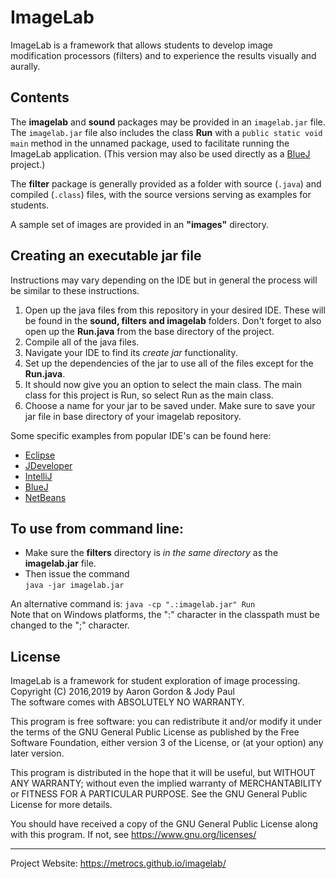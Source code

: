 # ImageLab

ImageLab is a framework that allows students to develop
image modification processors (filters) and to experience
the results visually and aurally.

## Contents
The __imagelab__ and __sound__ packages may be provided in an `imagelab.jar` file.
The `imagelab.jar` file also includes the class __Run__ with a `public static void main` method in the unnamed package, used to facilitate running the ImageLab application.
(This version may also be used directly as a [BlueJ](http://bluej.org) project.)

The __filter__ package is generally provided as a folder with source (`.java`) and compiled (`.class`) files, with the source versions serving as examples for students.

A sample set of images are provided in an __"images"__ directory.

## Creating an executable jar file
Instructions may vary depending on the IDE but in general the process will be similar to these instructions.

1. Open up the java files from this repository in your desired IDE. These will be found in the **sound, filters and imagelab** folders. Don't forget to also open up the **Run.java** from the base directory of the project. 
2. Compile all of the java files.
3. Navigate your IDE to find its *create jar* functionality.
4. Set up the dependencies of the jar to use all of the files except for the **Run.java**.
5. It should now give you an option to select the main class. The main class for this project is Run, so select Run as the main class.
6. Choose a name for your jar to be saved under. Make sure to save your jar file in base directory of your imagelab repository.

Some specific examples from popular IDE's can be found here:
- [Eclipse](https://support.smartbear.com/alertsite/docs/monitors/web/selenium/export-eclipse-java-project-as-runnable-jar.html)
- [JDeveloper](https://www.albinsblog.com/2014/12/building-executable-jar-file-with.html)
- [IntelliJ](https://www.jetbrains.com/help/idea/compiling-applications.html#package_into_jar)
- [BlueJ](https://bluej.org/tutorial/tutorial-v4.pdf)
- [NetBeans](https://netbeans.org/kb/articles/javase-deploy.html)

## To use from command line:  
* Make sure the __filters__ directory is _in the same directory_ as the __imagelab.jar__ file.
* Then issue the command  
`java -jar imagelab.jar`  
  
An alternative command is:
`java -cp ".:imagelab.jar" Run`  
Note that on Windows platforms, the ":" character in the classpath must be changed to the ";" character.

## License

ImageLab is a framework for student exploration of image processing.  
Copyright (C) 2016,2019 by Aaron Gordon & Jody Paul  
The software comes with ABSOLUTELY NO WARRANTY.
 
This program is free software: you can redistribute it and/or modify
it under the terms of the GNU General Public License as published by
the Free Software Foundation, either version 3 of the License, or
(at your option) any later version.

This program is distributed in the hope that it will be useful,
but WITHOUT ANY WARRANTY; without even the implied warranty of
MERCHANTABILITY or FITNESS FOR A PARTICULAR PURPOSE.  See the
GNU General Public License for more details.

You should have received a copy of the GNU General Public License
along with this program.  If not, see https://www.gnu.org/licenses/

___

Project Website: https://metrocs.github.io/imagelab/
